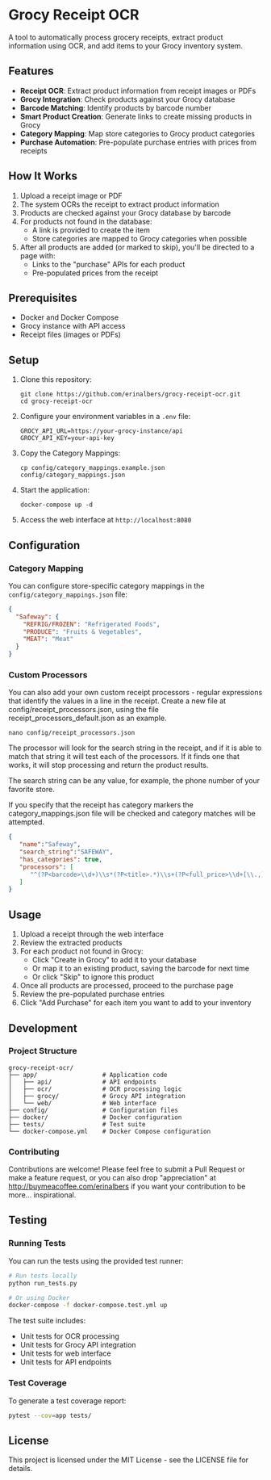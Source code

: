 # Grocy Receipt OCR

A tool to automatically process grocery receipts, extract product information using OCR, and add items to your Grocy inventory system.

## Features

- **Receipt OCR**: Extract product information from receipt images or PDFs
- **Grocy Integration**: Check products against your Grocy database
- **Barcode Matching**: Identify products by barcode number
- **Smart Product Creation**: Generate links to create missing products in Grocy
- **Category Mapping**: Map store categories to Grocy product categories
- **Purchase Automation**: Pre-populate purchase entries with prices from receipts

## How It Works

1. Upload a receipt image or PDF
2. The system OCRs the receipt to extract product information
3. Products are checked against your Grocy database by barcode
4. For products not found in the database:
   - A link is provided to create the item
   - Store categories are mapped to Grocy categories when possible
5. After all products are added (or marked to skip), you'll be directed to a page with:
   - Links to the "purchase" APIs for each product
   - Pre-populated prices from the receipt

## Prerequisites

- Docker and Docker Compose
- Grocy instance with API access
- Receipt files (images or PDFs)

## Setup

1. Clone this repository:
   ```
   git clone https://github.com/erinalbers/grocy-receipt-ocr.git
   cd grocy-receipt-ocr
   ```

2. Configure your environment variables in a `.env` file:
   ```
   GROCY_API_URL=https://your-grocy-instance/api
   GROCY_API_KEY=your-api-key
   ```

3. Copy the Category Mappings:
   ```
   cp config/category_mappings.example.json config/category_mappings.json
   ```

4. Start the application:
   ```
   docker-compose up -d
   ```

5. Access the web interface at `http://localhost:8080`

## Configuration

### Category Mapping

You can configure store-specific category mappings in the `config/category_mappings.json` file:

```json
{
  "Safeway": {
    "REFRIG/FROZEN": "Refrigerated Foods",
    "PRODUCE": "Fruits & Vegetables",
    "MEAT": "Meat"
  }
}
```
### Custom Processors

You can also add your own custom receipt processors - regular expressions that identify the values in a line in the receipt.
Create a new file at config/receipt_processors.json, using the file receipt_processors_default.json as an example.

`nano config/receipt_processors.json`

The processor will look for the search string in the receipt, and if it is able to match that string it will test each of the processors. If it finds one that works, it will stop processing and return the product results.

The search string can be any value, for example, the phone number of your favorite store.

If you specify that the receipt has category markers the category_mappings.json file will be checked and category matches will be attempted.

```json
{
   "name":"Safeway",
   "search_string":"SAFEWAY",
   "has_categories": true,
   "processors": [
      "^(?P<barcode>\\d+)\\s*(?P<title>.*)\\s+(?P<full_price>\\d+[\\.,]+\\d{2})\\s+(?P<price>\\d+[\\.,]+\\d{2})\\s*[5S$]*$"
   ]
}
```

## Usage

1. Upload a receipt through the web interface
2. Review the extracted products
3. For each product not found in Grocy:
   - Click "Create in Grocy" to add it to your database
   - Or map it to an existing product, saving the barcode for next time
   - Or click "Skip" to ignore this product
4. Once all products are processed, proceed to the purchase page
5. Review the pre-populated purchase entries
6. Click "Add Purchase" for each item you want to add to your inventory

## Development

### Project Structure

```
grocy-receipt-ocr/
├── app/                  # Application code
│   ├── api/              # API endpoints
│   ├── ocr/              # OCR processing logic
│   ├── grocy/            # Grocy API integration
│   └── web/              # Web interface
├── config/               # Configuration files
├── docker/               # Docker configuration
├── tests/                # Test suite
└── docker-compose.yml    # Docker Compose configuration
```

### Contributing

Contributions are welcome! Please feel free to submit a Pull Request or make a feature request, or you can also drop "appreciation" at http://buymeacoffee.com/erinalbers if you want your contribution to be more... inspirational.

## Testing

### Running Tests

You can run the tests using the provided test runner:

```bash
# Run tests locally
python run_tests.py

# Or using Docker
docker-compose -f docker-compose.test.yml up
```

The test suite includes:

- Unit tests for OCR processing
- Unit tests for Grocy API integration
- Unit tests for web interface
- Unit tests for API endpoints

### Test Coverage

To generate a test coverage report:

```bash
pytest --cov=app tests/
```

## License

This project is licensed under the MIT License - see the LICENSE file for details.
